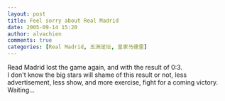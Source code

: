 ```yaml
---
layout: post
title: Feel sorry about Real Madrid
date: 2005-09-14 15:20
author: alvachien
comments: true
categories: [Real Madrid, 五洲足坛, 皇家马德里]
---
```

<div>Read Madrid lost the game again, and with the result of 0:3.</div>
<div>I don't know the big stars will shame of this result or not, less advertisement, less show, and more exercise, fight for a coming victory.</div>
<div> </div>
<div>Waiting...</div>
